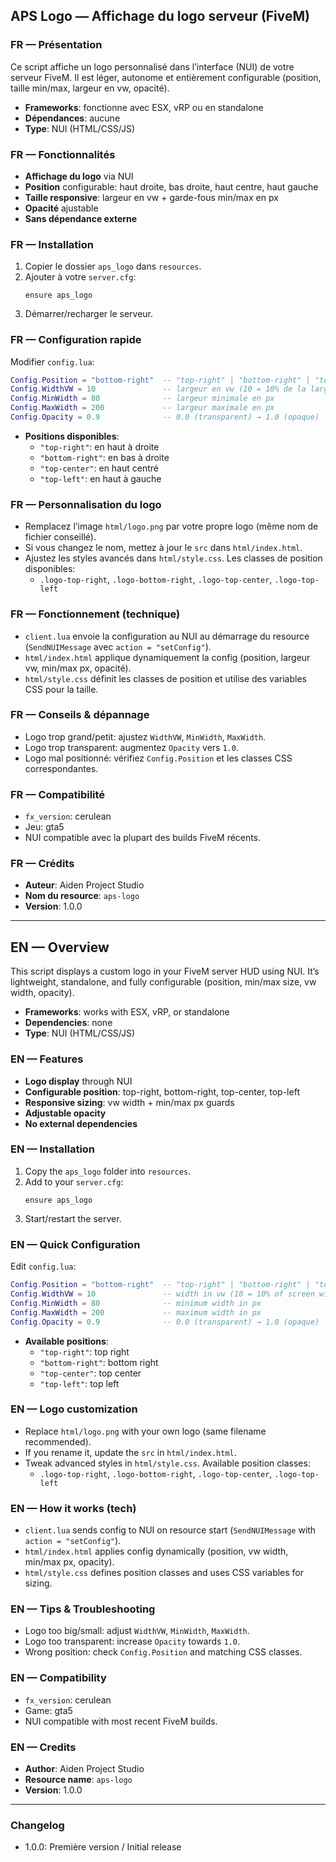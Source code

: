 ## APS Logo — Affichage du logo serveur (FiveM)

### FR — Présentation
Ce script affiche un logo personnalisé dans l’interface (NUI) de votre serveur FiveM. Il est léger, autonome et entièrement configurable (position, taille min/max, largeur en vw, opacité).

- **Frameworks**: fonctionne avec ESX, vRP ou en standalone
- **Dépendances**: aucune
- **Type**: NUI (HTML/CSS/JS)

### FR — Fonctionnalités
- **Affichage du logo** via NUI
- **Position** configurable: haut droite, bas droite, haut centre, haut gauche
- **Taille responsive**: largeur en vw + garde-fous min/max en px
- **Opacité** ajustable
- **Sans dépendance externe**

### FR — Installation
1. Copier le dossier `aps_logo` dans `resources`.
2. Ajouter à votre `server.cfg`:
   ```
   ensure aps_logo
   ```
3. Démarrer/recharger le serveur.

### FR — Configuration rapide
Modifier `config.lua`:
```lua
Config.Position = "bottom-right"  -- "top-right" | "bottom-right" | "top-center" | "top-left"
Config.WidthVW = 10               -- largeur en vw (10 = 10% de la largeur écran)
Config.MinWidth = 80              -- largeur minimale en px
Config.MaxWidth = 200             -- largeur maximale en px
Config.Opacity = 0.9              -- 0.0 (transparent) → 1.0 (opaque)
```

- **Positions disponibles**:
  - `"top-right"`: en haut à droite
  - `"bottom-right"`: en bas à droite
  - `"top-center"`: en haut centré
  - `"top-left"`: en haut à gauche

### FR — Personnalisation du logo
- Remplacez l’image `html/logo.png` par votre propre logo (même nom de fichier conseillé).
- Si vous changez le nom, mettez à jour le `src` dans `html/index.html`.
- Ajustez les styles avancés dans `html/style.css`. Les classes de position disponibles:
  - `.logo-top-right`, `.logo-bottom-right`, `.logo-top-center`, `.logo-top-left`

### FR — Fonctionnement (technique)
- `client.lua` envoie la configuration au NUI au démarrage du resource (`SendNUIMessage` avec `action = "setConfig"`).
- `html/index.html` applique dynamiquement la config (position, largeur vw, min/max px, opacité).
- `html/style.css` définit les classes de position et utilise des variables CSS pour la taille.

### FR — Conseils & dépannage
- Logo trop grand/petit: ajustez `WidthVW`, `MinWidth`, `MaxWidth`.
- Logo trop transparent: augmentez `Opacity` vers `1.0`.
- Logo mal positionné: vérifiez `Config.Position` et les classes CSS correspondantes.

### FR — Compatibilité
- `fx_version`: cerulean
- Jeu: gta5
- NUI compatible avec la plupart des builds FiveM récents.

### FR — Crédits
- **Auteur**: Aiden Project Studio
- **Nom du resource**: `aps-logo`
- **Version**: 1.0.0

---

## EN — Overview
This script displays a custom logo in your FiveM server HUD using NUI. It’s lightweight, standalone, and fully configurable (position, min/max size, vw width, opacity).

- **Frameworks**: works with ESX, vRP, or standalone
- **Dependencies**: none
- **Type**: NUI (HTML/CSS/JS)

### EN — Features
- **Logo display** through NUI
- **Configurable position**: top-right, bottom-right, top-center, top-left
- **Responsive sizing**: vw width + min/max px guards
- **Adjustable opacity**
- **No external dependencies**

### EN — Installation
1. Copy the `aps_logo` folder into `resources`.
2. Add to your `server.cfg`:
   ```
   ensure aps_logo
   ```
3. Start/restart the server.

### EN — Quick Configuration
Edit `config.lua`:
```lua
Config.Position = "bottom-right"  -- "top-right" | "bottom-right" | "top-center" | "top-left"
Config.WidthVW = 10               -- width in vw (10 = 10% of screen width)
Config.MinWidth = 80              -- minimum width in px
Config.MaxWidth = 200             -- maximum width in px
Config.Opacity = 0.9              -- 0.0 (transparent) → 1.0 (opaque)
```

- **Available positions**:
  - `"top-right"`: top right
  - `"bottom-right"`: bottom right
  - `"top-center"`: top center
  - `"top-left"`: top left

### EN — Logo customization
- Replace `html/logo.png` with your own logo (same filename recommended).
- If you rename it, update the `src` in `html/index.html`.
- Tweak advanced styles in `html/style.css`. Available position classes:
  - `.logo-top-right`, `.logo-bottom-right`, `.logo-top-center`, `.logo-top-left`

### EN — How it works (tech)
- `client.lua` sends config to NUI on resource start (`SendNUIMessage` with `action = "setConfig"`).
- `html/index.html` applies config dynamically (position, vw width, min/max px, opacity).
- `html/style.css` defines position classes and uses CSS variables for sizing.

### EN — Tips & Troubleshooting
- Logo too big/small: adjust `WidthVW`, `MinWidth`, `MaxWidth`.
- Logo too transparent: increase `Opacity` towards `1.0`.
- Wrong position: check `Config.Position` and matching CSS classes.

### EN — Compatibility
- `fx_version`: cerulean
- Game: gta5
- NUI compatible with most recent FiveM builds.

### EN — Credits
- **Author**: Aiden Project Studio
- **Resource name**: `aps-logo`
- **Version**: 1.0.0

---

### Changelog
- 1.0.0: Première version / Initial release
